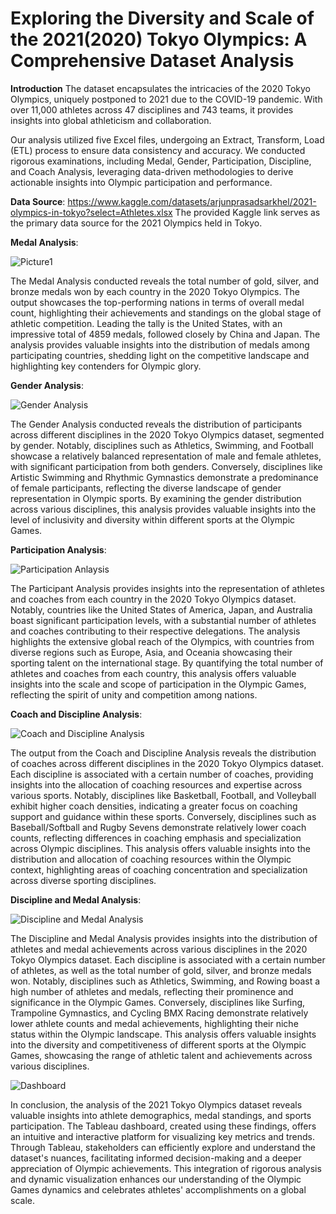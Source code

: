 # Exploring the Diversity and Scale of the 2021(2020) Tokyo Olympics: A Comprehensive Dataset Analysis

**Introduction**
The dataset encapsulates the intricacies of the 2020 Tokyo Olympics, uniquely postponed to 2021 due to the COVID-19 pandemic. With over 11,000 athletes across 47 disciplines and 743 teams, it provides insights into global athleticism and collaboration.

Our analysis utilized five Excel files, undergoing an Extract, Transform, Load (ETL) process to ensure data consistency and accuracy. We conducted rigorous examinations, including Medal, Gender, Participation, Discipline, and Coach Analysis, leveraging data-driven methodologies to derive actionable insights into Olympic participation and performance.

**Data Source**:
https://www.kaggle.com/datasets/arjunprasadsarkhel/2021-olympics-in-tokyo?select=Athletes.xlsx
The provided Kaggle link serves as the primary data source for the 2021 Olympics held in Tokyo.

**Medal Analysis**:

![Picture1](https://github.com/vinodhinidevaraj/2021-Olympics-in-Tokyo/assets/145280558/6eb30f26-650e-44ce-821b-30b7e4e1ef20)

The Medal Analysis conducted reveals the total number of gold, silver, and bronze medals won by each country in the 2020 Tokyo Olympics. The output showcases the top-performing nations in terms of overall medal count, highlighting their achievements and standings on the global stage of athletic competition. Leading the tally is the United States, with an impressive total of 4859 medals, followed closely by China and Japan. The analysis provides valuable insights into the distribution of medals among participating countries, shedding light on the competitive landscape and highlighting key contenders for Olympic glory.


**Gender Analysis**:

![Gender Analysis](https://github.com/vinodhinidevaraj/2021-Olympics-in-Tokyo/assets/145280558/e4dd446b-9fa7-49ca-bebf-e5511471c186)

The Gender Analysis conducted reveals the distribution of participants across different disciplines in the 2020 Tokyo Olympics dataset, segmented by gender. Notably, disciplines such as Athletics, Swimming, and Football showcase a relatively balanced representation of male and female athletes, with significant participation from both genders. Conversely, disciplines like Artistic Swimming and Rhythmic Gymnastics demonstrate a predominance of female participants, reflecting the diverse landscape of gender representation in Olympic sports. By examining the gender distribution across various disciplines, this analysis provides valuable insights into the level of inclusivity and diversity within different sports at the Olympic Games.

**Participation Analysis**:

![Participation Anlaysis](https://github.com/vinodhinidevaraj/2021-Olympics-in-Tokyo/assets/145280558/f7c2cab3-21cd-4ce7-845e-d62728da81a0)

The Participant Analysis provides insights into the representation of athletes and coaches from each country in the 2020 Tokyo Olympics dataset. Notably, countries like the United States of America, Japan, and Australia boast significant participation levels, with a substantial number of athletes and coaches contributing to their respective delegations. The analysis highlights the extensive global reach of the Olympics, with countries from diverse regions such as Europe, Asia, and Oceania showcasing their sporting talent on the international stage. By quantifying the total number of athletes and coaches from each country, this analysis offers valuable insights into the scale and scope of participation in the Olympic Games, reflecting the spirit of unity and competition among nations.

**Coach and Discipline Analysis**:

![Coach and Discipline Analysis](https://github.com/vinodhinidevaraj/2021-Olympics-in-Tokyo/assets/145280558/d2add328-328e-4939-a27f-8907243c3ed1)

The output from the Coach and Discipline Analysis reveals the distribution of coaches across different disciplines in the 2020 Tokyo Olympics dataset. Each discipline is associated with a certain number of coaches, providing insights into the allocation of coaching resources and expertise across various sports. Notably, disciplines like Basketball, Football, and Volleyball exhibit higher coach densities, indicating a greater focus on coaching support and guidance within these sports. Conversely, disciplines such as Baseball/Softball and Rugby Sevens demonstrate relatively lower coach counts, reflecting differences in coaching emphasis and specialization across Olympic disciplines. This analysis offers valuable insights into the distribution and allocation of coaching resources within the Olympic context, highlighting areas of coaching concentration and specialization across diverse sporting disciplines.

**Discipline and Medal Analysis**:

![Discipline and Medal Analysis](https://github.com/vinodhinidevaraj/2021-Olympics-in-Tokyo/assets/145280558/5febc849-8613-439c-bd05-f123b13b9dda)

The Discipline and Medal Analysis provides insights into the distribution of athletes and medal achievements across various disciplines in the 2020 Tokyo Olympics dataset. Each discipline is associated with a certain number of athletes, as well as the total number of gold, silver, and bronze medals won. Notably, disciplines such as Athletics, Swimming, and Rowing boast a high number of athletes and medals, reflecting their prominence and significance in the Olympic Games. Conversely, disciplines like Surfing, Trampoline Gymnastics, and Cycling BMX Racing demonstrate relatively lower athlete counts and medal achievements, highlighting their niche status within the Olympic landscape. This analysis offers valuable insights into the diversity and competitiveness of different sports at the Olympic Games, showcasing the range of athletic talent and achievements across various disciplines.


![Dashboard](https://github.com/vinodhinidevaraj/2021-Olympics-in-Tokyo/assets/145280558/2b10a988-9b9a-4bb8-a7c9-b46a1281c101)

In conclusion, the analysis of the 2021 Tokyo Olympics dataset reveals valuable insights into athlete demographics, medal standings, and sports participation. The Tableau dashboard, created using these findings, offers an intuitive and interactive platform for visualizing key metrics and trends. Through Tableau, stakeholders can efficiently explore and understand the dataset's nuances, facilitating informed decision-making and a deeper appreciation of Olympic achievements. This integration of rigorous analysis and dynamic visualization enhances our understanding of the Olympic Games dynamics and celebrates athletes' accomplishments on a global scale.
